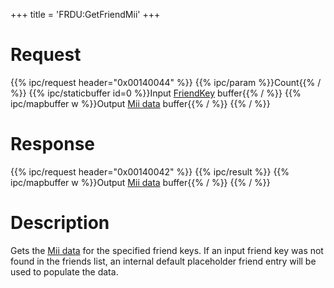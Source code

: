 +++
title = 'FRDU:GetFriendMii'
+++

# Request

{{% ipc/request header="0x00140044" %}}
{{% ipc/param %}}Count{{% / %}}
{{% ipc/staticbuffer id=0 %}}Input [FriendKey](Friend_Services#friendkey "wikilink") buffer{{% / %}}
{{% ipc/mapbuffer w %}}Output [Mii data](Mii#cflstoredata "wikilink") buffer{{% / %}}
{{% / %}}

# Response

{{% ipc/request header="0x00140042" %}}
{{% ipc/result %}}
{{% ipc/mapbuffer w %}}Output [Mii data](Mii#cflstoredata "wikilink") buffer{{% / %}}
{{% / %}}

# Description

Gets the [Mii data](Mii#cflstoredata "wikilink") for the specified friend keys. If an input friend key was not found in the friends list, an internal default placeholder friend entry will be used to populate the data.
